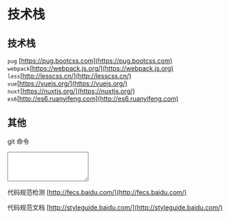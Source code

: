 # 技术栈

## 技术栈
`pug` [https://pug.bootcss.com](https://pug.bootcss.com)<br>
`webpack`[https://webpack.js.org/](https://webpack.js.org)<br>
`less`[http://lesscss.cn/](http://lesscss.cn/)<br>
`vue`[https://vuejs.org/](https://vuejs.org/)<br>
`nuxt`[https://nuxtjs.org/](https://nuxtjs.org/)<br>
`es6`[http://es6.ruanyifeng.com](http://es6.ruanyifeng.com)

## 其他
git 命令 <br>
<textarea rows='4'></textarea><br>

代码规范检测 [http://fecs.baidu.com/](http://fecs.baidu.com/)<br>

代码规范文档 [http://styleguide.baidu.com/](http://styleguide.baidu.com/)
